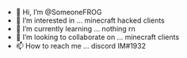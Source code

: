 - 👋 Hi, I’m @SomeoneFROG
- 👀 I’m interested in ...  minecraft hacked clients
- 🌱 I’m currently learning ... nothing rn
- 💞️ I’m looking to collaborate on ... minecraft clients
- 📫 How to reach me ... discord IM#1932

<!---
SomeoneFROG/SomeoneFROG is a ✨ special ✨ repository because its `README.md` (this file) appears on your GitHub profile.
You can click the Preview link to take a look at your changes.
--->
